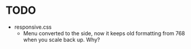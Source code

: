 # TODO
* responsive.css
  * Menu converted to the side, now it keeps old formatting from 768 when you scale back up. Why?

